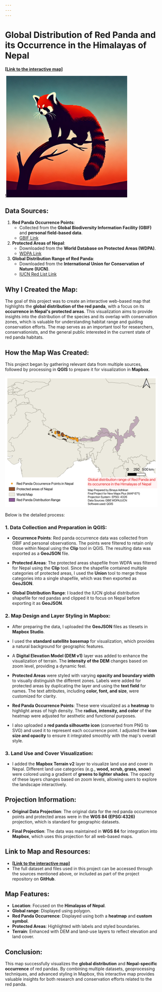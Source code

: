 ```yaml
---
---
---
```


# **Global Distribution of Red Panda and its Occurrence in the Himalayas of Nepal**

**[[Link to the interactive map](https://binayaadh.github.io/redpanda-distribution/)]** 

!<img src="images/red_panda.png" alt="Figure 1: Red Panda" width="400"/>


## **Data Sources**:

1.  **Red Panda Occurrence Points**:
    -   Collected from the **Global Biodiversity Information Facility (GBIF)** and **personal field-based data**.
    -   [GBIF Link](https://www.gbif.org/)
2.  **Protected Areas of Nepal**:
    -   Downloaded from the **World Database on Protected Areas (WDPA)**.
    -   [WDPA Link](https://www.protectedplanet.net/en/thematic-areas/wdpa?tab=WDPA)
3.  **Global Distribution Range of Red Panda**:
    -   Downloaded from the **International Union for Conservation of Nature (IUCN)**.
    -   [IUCN Red List Link](https://www.iucnredlist.org/resources/spatial-data-download)

## **Why I Created the Map**:

The goal of this project was to create an interactive web-based map that highlights the **global distribution of the red panda**, with a focus on its **occurrence in Nepal's protected areas**. This visualization aims to provide insights into the distribution of the species and its overlap with conservation zones, which is valuable for understanding habitat range and guiding conservation efforts. The map serves as an important tool for researchers, conservationists, and the general public interested in the current state of red panda habitats.

## **How the Map Was Created**:

This project began by gathering relevant data from multiple sources, followed by processing in **QGIS** to prepare it for visualization in **Mapbox**.

![Figure 2: Static map prepared in QGIS for preliminary visualization](images/red_panda_distribution.png)

Below is the detailed process:

### **1. Data Collection and Preparation in QGIS**:

-   **Occurrence Points**: Red panda occurrence data was collected from GBIF and personal observations. The points were filtered to retain only those within Nepal using the **Clip** tool in QGIS. The resulting data was exported as a **GeoJSON** file.

-   **Protected Areas**: The protected areas shapefile from WDPA was filtered for Nepal using the **Clip** tool. Since the shapefile contained multiple categories of protected areas, I used the **Union** tool to merge these categories into a single shapefile, which was then exported as **GeoJSON**.

-   **Global Distribution Range**: I loaded the IUCN global distribution shapefile for red pandas and clipped it to focus on Nepal before exporting it as **GeoJSON**.

### **2. Map Design and Layer Styling in Mapbox**:

-   After preparing the data, I uploaded the **GeoJSON** files as tilesets in **Mapbox Studio**.

-   I used the **standard satellite basemap** for visualization, which provides a natural background for geographic features.

-   A **Digital Elevation Model (DEM v1)** layer was added to enhance the visualization of terrain. The **intensity of the DEM** changes based on zoom level, providing a dynamic feel.

-   **Protected Areas** were styled with varying **opacity and boundary width** to visually distinguish the different zones. Labels were added for protected areas by duplicating the layer and using the **text field** for names. The text attributes, including **color, font, and size**, were customized for clarity.

-   **Red Panda Occurrence Points**: These were visualized as a **heatmap** to highlight areas of high density. The **radius, intensity, and color** of the heatmap were adjusted for aesthetic and functional purposes.

-   I also uploaded a **red panda silhouette icon** (converted from PNG to SVG) and used it to represent each occurrence point. I adjusted the **icon size and opacity** to ensure it integrated smoothly with the map's overall style.

### **3. Land Use and Cover Visualization**:

-   I added the **Mapbox Terrain v2** layer to visualize land use and cover in Nepal. Different land use categories (e.g., **wood, scrub, grass, snow**) were colored using a gradient of **greens to lighter shades**. The opacity of these layers changes based on zoom levels, allowing users to explore the landscape interactively.

## **Projection Information**:

-   **Original Data Projection**: The original data for the red panda occurrence points and protected areas were in the **WGS 84 (EPSG:4326)** projection, which is standard for geographic datasets.

-   **Final Projection**: The data was maintained in **WGS 84** for integration into **Mapbox**, which uses this projection for all web-based maps.

## **Link to Map and Resources**:

-   **[[Link to the interactive map](https://binayaadh.github.io/redpanda-distribution/)]** 
-   The full dataset and files used in this project can be accessed through the sources mentioned above, or included as part of the project repository on **GitHub**.

## **Map Features**:

-   **Location**: Focused on the **Himalayas of Nepal**.
-   **Global range**: Displayed using polygon.
-   **Red Panda Occurrence**: Displayed using both a **heatmap** and **custom symbol**.
-   **Protected Areas**: Highlighted with labels and styled boundaries.
-   **Terrain**: Enhanced with DEM and land-use layers to reflect elevation and land cover.

## **Conclusion**:

This map successfully visualizes the **global distribution** and **Nepal-specific occurrence** of red pandas. By combining multiple datasets, geoprocessing techniques, and advanced styling in Mapbox, this interactive map provides valuable insights for both research and conservation efforts related to the red panda.
